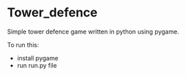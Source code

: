 # Tower_defence

Simple tower defence game written in python using pygame.

To run this:
  - install pygame 
  - run run.py file
